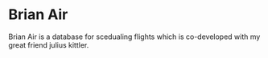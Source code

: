 # Brian Air
Brian Air is a database for scedualing flights which is co-developed with my great friend julius kittler.
